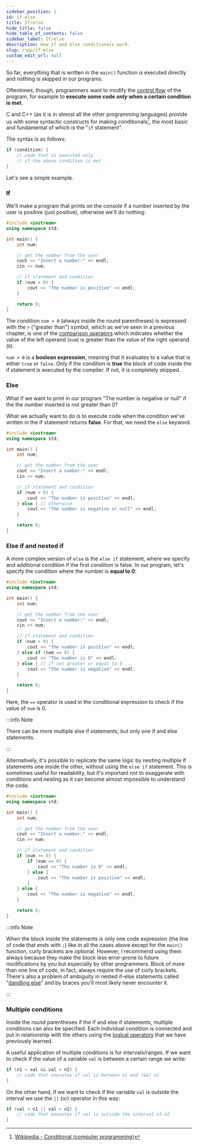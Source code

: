 ```yaml
---
sidebar_position: 1
id: if-else
title: If/else
hide_title: false
hide_table_of_contents: false
sidebar_label: If/else
description: How if and else conditionals work.
slug: /cpp/if-else
custom_edit_url: null
---
```


So far, everything that is written in the `main()` function is executed directly and nothing is skipped in our programs.

Oftentimes, though, programmers want to modify the [control flow](https://en.wikipedia.org/wiki/Control_flow) of the program, for example to **execute some code** ***only*** **when a certain condition is met**. 

C and C++ (as it is in almost all the other programming languages) provide us with some syntactic constructs for making conditionals[^1], the most basic and fundamental of which is the "`if` statement".

The syntax is as follows:
```cpp
if (condition) {
	// code that is executed only
	// if the above condition is met
}
```

Let's see a simple example.

### If

We'll make a program that prints on the console if a number inserted by the user is positive (just positive), otherwise we'll do nothing:

```cpp {12-14} title="conditional-statements.cpp"
#include <iostream>
using namespace std;

int main() {
	int num;

	// get the number from the user
	cout << "Insert a number:" << endl;
	cin >> num;

	// if statement and condition
	if (num > 0) {
		cout << "The number is positive" << endl;
	}

	return 0;
}
```

The condition `num > 0` (always inside the round parentheses) is expressed with the `>` ("greater than") symbol, which as we've seen in a previous chapter, is one of the [comparison operators](https://c-cpp-notes.vercel.app/docs/cpp/operators#comparisonrelational-operators) which indicates whether the value of the left operand (`num`) is greater than the value of the right operand (`0`).

`num > 0` is a **boolean expression**, meaning that it evaluates to a value that is either `true` or `false`. Only if the condition is **true** the block of code inside the if statement is executed by the compiler. If not, it is completely skipped.

### Else

What if we want to print in our program "The number is negative or null" if the the number inserted is not greater than 0?

What we actually want to do is to execute code when the condition we've written in the if statement returns **false**. For that, we need the `else` keyword.

```cpp {14-16} title="conditional-statements.cpp"
#include <iostream>
using namespace std;

int main() {
	int num;

	// get the number from the user
	cout << "Insert a number:" << endl;
	cin >> num;

	// if statement and condition
	if (num > 0) {
		cout << "The number is positive" << endl;
	} else { // otherwise
		cout << "The number is negative or null" << endl;
	}

	return 0;
}
```

### Else if and nested if

A more complex version of `else` is the `else if` statement, where we specify and additional condition if the first condition is false. In our program, let's specify the condition where the number is **equal to 0**:

```cpp {14-16} title="conditional-statements.cpp"
#include <iostream>
using namespace std;

int main() {
	int num;

	// get the number from the user
	cout << "Insert a number:" << endl;
	cin >> num;

	// if statement and condition
	if (num > 0) {
		cout << "The number is positive" << endl;
	} else if (num == 0) {
		cout << "The number is 0" << endl;
	} else { // if not greater or equal to 0 ...
		cout << "The number is negative" << endl;
	}

	return 0;
}
```

Here, the `==` operator is used in the conditional expression to check if the value of `num` is 0.

:::info Note

There can be more multiple else if statements, but only one if and else statements.

:::

Alternatively, it's possible to replicate the same logic by nesting multiple if statements one inside the other, without using the `else if` statement. This is sometimes useful for readability, but it's important not to exaggerate with conditions and nesting as it can become almost impossible to understand the  code.


```cpp {12-20} title="conditional-statements.cpp"
#include <iostream>
using namespace std;

int main() {
	int num;

	// get the number from the user
	cout << "Insert a number:" << endl;
	cin >> num;

	// if statement and condition
	if (num >= 0) {
		if (num == 0) {
			cout << "The number is 0" << endl;
		} else {
			cout << "The number is positive" << endl;
		}
	} else {
		cout << "The number is negative" << endl;
	}

	return 0;
}
```

:::info Note

When the block inside the statements is only one code expression (the line of code that ends with `;`) like in all the cases above except for the `main()` function, curly brackets are optional. However, I recommend using them always because they make the block less error-prone to future modifications by you but especially by other programmers. Block of more than one line of code, in fact, always require the use of curly brackets. There's also a problem of ambiguity  in nested if-else statements called "[dandling else](https://en.wikipedia.org/wiki/Dangling_else)" and by braces you'll most likely never encounter it.

:::

### Multiple conditions

Inside the round parentheses if the if and else if statements, multiple conditions can also be specified. Each individual condition is connected and put in relationship with the others using the [logical operators](https://c-cpp-notes.vercel.app/docs/cpp/operators#logical-operators) that we have previously learned.

A useful application of multiple conditions is for intervals/ranges. If we want to check if the value of a variable `val` is between a certain range we write: 
```cpp
if (n1 < val && val < n2) {
	// code that executes if val is between n1 and (&&) n2
}
```

On the other hand, if we want to check if the variable `val` is outside the interval we use the `||` (or) operator in this way:
```cpp
if (val < n1 || val > n2) {
	// code that executes if val is outside the interval n1-n2
}
```


[^1]: [Wikipedia - Conditional (computer programming)](https://en.wikipedia.org/wiki/Conditional_(computer_programming))